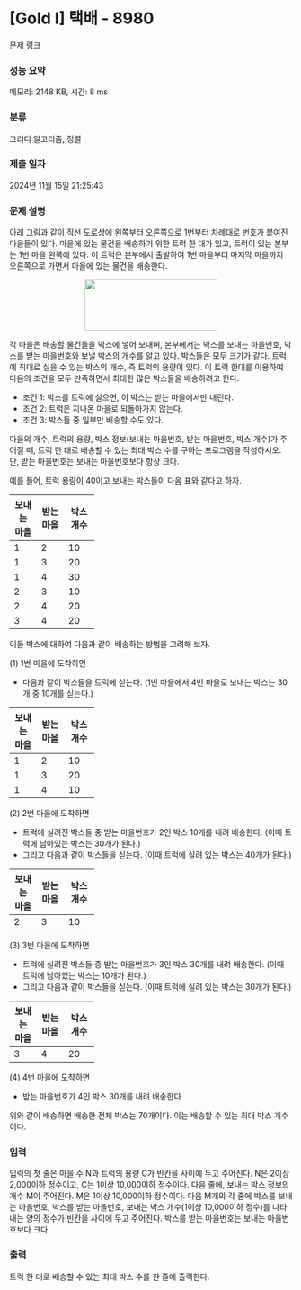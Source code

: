 # [Gold I] 택배 - 8980 

[문제 링크](https://www.acmicpc.net/problem/8980) 

### 성능 요약

메모리: 2148 KB, 시간: 8 ms

### 분류

그리디 알고리즘, 정렬

### 제출 일자

2024년 11월 15일 21:25:43

### 문제 설명

<p>아래 그림과 같이 직선 도로상에 왼쪽부터 오른쪽으로 1번부터 차례대로 번호가 붙여진 마을들이 있다. 마을에 있는 물건을 배송하기 위한 트럭 한 대가 있고, 트럭이 있는 본부는 1번 마을 왼쪽에 있다. 이 트럭은 본부에서 출발하여 1번 마을부터 마지막 마을까지 오른쪽으로 가면서 마을에 있는 물건을 배송한다. </p>

<p style="text-align: center;"><img alt="" src="https://upload.acmicpc.net/bfa825aa-3abf-4012-96bf-55af2f76fb26/-/preview/" style="width: 236px; height: 92px;"></p>

<p>각 마을은 배송할 물건들을 박스에 넣어 보내며, 본부에서는 박스를 보내는 마을번호, 박스를 받는 마을번호와 보낼 박스의 개수를 알고 있다. 박스들은 모두 크기가 같다. 트럭에 최대로 실을 수 있는 박스의 개수, 즉 트럭의 용량이 있다. 이 트럭 한대를 이용하여 다음의 조건을 모두 만족하면서 최대한 많은 박스들을 배송하려고 한다.</p>

<ul>
	<li>조건 1: 박스를 트럭에 실으면, 이 박스는 받는 마을에서만 내린다.</li>
	<li>조건 2: 트럭은 지나온 마을로 되돌아가지 않는다.</li>
	<li>조건 3: 박스들 중 일부만 배송할 수도 있다.</li>
</ul>

<p>마을의 개수, 트럭의 용량, 박스 정보(보내는 마을번호, 받는 마을번호, 박스 개수)가 주어질 때, 트럭 한 대로 배송할 수 있는 최대 박스 수를 구하는 프로그램을 작성하시오. 단, 받는 마을번호는 보내는 마을번호보다 항상 크다.</p>

<p>예를 들어, 트럭 용량이 40이고 보내는 박스들이 다음 표와 같다고 하자.</p>

<table class="table table-bordered" style="width:30%;">
	<thead>
		<tr>
			<th style="width:10%">보내는 마을</th>
			<th style="width:10%">받는 마을</th>
			<th style="width:10%">박스 개수</th>
		</tr>
	</thead>
	<tbody>
		<tr>
			<td>1</td>
			<td>2</td>
			<td>10</td>
		</tr>
		<tr>
			<td>1</td>
			<td>3</td>
			<td>20</td>
		</tr>
		<tr>
			<td>1</td>
			<td>4</td>
			<td>30</td>
		</tr>
		<tr>
			<td>2</td>
			<td>3</td>
			<td>10</td>
		</tr>
		<tr>
			<td>2</td>
			<td>4</td>
			<td>20</td>
		</tr>
		<tr>
			<td>3</td>
			<td>4</td>
			<td>20</td>
		</tr>
	</tbody>
</table>

<p>이들 박스에 대하여 다음과 같이 배송하는 방법을 고려해 보자.</p>

<p>(1) 1번 마을에 도착하면</p>

<ul>
	<li>다음과 같이 박스들을 트럭에 싣는다. (1번 마을에서 4번 마을로 보내는 박스는 30개 중 10개를 싣는다.)</li>
</ul>

<table class="table table-bordered" style="width:30%;">
	<thead>
		<tr>
			<th style="width: 10%;">보내는 마을</th>
			<th style="width: 10%;">받는 마을</th>
			<th style="width: 10%;">박스 개수</th>
		</tr>
	</thead>
	<tbody>
		<tr>
			<td>1</td>
			<td>2</td>
			<td>10</td>
		</tr>
		<tr>
			<td>1</td>
			<td>3</td>
			<td>20</td>
		</tr>
		<tr>
			<td>1</td>
			<td>4</td>
			<td>10</td>
		</tr>
	</tbody>
</table>

<p>(2) 2번 마을에 도착하면</p>

<ul>
	<li>트럭에 실려진 박스들 중 받는 마을번호가 2인 박스 10개를 내려 배송한다. (이때 트럭에 남아있는 박스는 30개가 된다.)</li>
	<li>그리고 다음과 같이 박스들을 싣는다. (이때 트럭에 실려 있는 박스는 40개가 된다.)</li>
</ul>

<table class="table table-bordered" style="width:30%;">
	<thead>
		<tr>
			<th style="width: 10%;">보내는 마을</th>
			<th style="width: 10%;">받는 마을</th>
			<th style="width: 10%;">박스 개수</th>
		</tr>
	</thead>
	<tbody>
		<tr>
			<td>2</td>
			<td>3</td>
			<td>10</td>
		</tr>
	</tbody>
</table>

<p>(3) 3번 마을에 도착하면 </p>

<ul>
	<li>트럭에 실려진 박스들 중 받는 마을번호가 3인 박스 30개를 내려 배송한다. (이때 트럭에 남아있는 박스는 10개가 된다.)</li>
	<li>그리고 다음과 같이 박스들을 싣는다. (이때 트럭에 실려 있는 박스는 30개가 된다.)</li>
</ul>

<table class="table table-bordered" style="width:30%;">
	<thead>
		<tr>
			<th style="width: 10%;">보내는 마을</th>
			<th style="width: 10%;">받는 마을</th>
			<th style="width: 10%;">박스 개수</th>
		</tr>
	</thead>
	<tbody>
		<tr>
			<td>3</td>
			<td>4</td>
			<td>20</td>
		</tr>
	</tbody>
</table>

<p>(4) 4번 마을에 도착하면 </p>

<ul>
	<li>받는 마을번호가 4인 박스 30개를 내려 배송한다</li>
</ul>

<p>위와 같이 배송하면 배송한 전체 박스는 70개이다. 이는 배송할 수 있는 최대 박스 개수이다.</p>

### 입력 

 <p>입력의 첫 줄은 마을 수 N과 트럭의 용량 C가 빈칸을 사이에 두고 주어진다. N은 2이상 2,000이하 정수이고, C는 1이상 10,000이하 정수이다. 다음 줄에, 보내는 박스 정보의 개수 M이 주어진다. M은 1이상 10,000이하 정수이다. 다음 M개의 각 줄에 박스를 보내는 마을번호, 박스를 받는 마을번호, 보내는 박스 개수(1이상 10,000이하 정수)를 나타내는 양의 정수가 빈칸을 사이에 두고 주어진다. 박스를 받는 마을번호는 보내는 마을번호보다 크다. </p>

### 출력 

 <p>트럭 한 대로 배송할 수 있는 최대 박스 수를 한 줄에 출력한다.</p>

